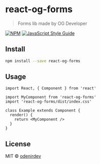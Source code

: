 # react-og-forms

> Forms lib made by OG Developer

[![NPM](https://img.shields.io/npm/v/react-og-forms.svg)](https://www.npmjs.com/package/react-og-forms) [![JavaScript Style Guide](https://img.shields.io/badge/code_style-standard-brightgreen.svg)](https://standardjs.com)

## Install

```bash
npm install --save react-og-forms
```

## Usage

```tsx
import React, { Component } from 'react'

import MyComponent from 'react-og-forms'
import 'react-og-forms/dist/index.css'

class Example extends Component {
  render() {
    return <MyComponent />
  }
}
```

## License

MIT © [odenirdev](https://github.com/odenirdev)
